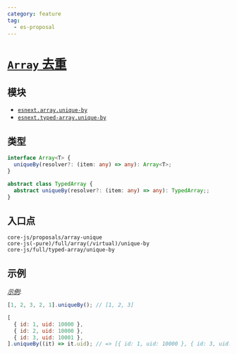 ```yaml
---
category: feature
tag:
  - es-proposal
---
```


# [`Array` 去重](https://github.com/tc39/proposal-array-unique)

## 模块

- [`esnext.array.unique-by`](https://github.com/zloirock/core-js/blob/master/packages/core-js/modules/esnext.array.unique-by.js)
- [`esnext.typed-array.unique-by`](https://github.com/zloirock/core-js/blob/master/packages/core-js/modules/esnext.typed-array.unique-by.js)

## 类型

```ts
interface Array<T> {
  uniqueBy(resolver?: (item: any) => any): Array<T>;
}

abstract class TypedArray {
  abstract uniqueBy(resolver?: (item: any) => any): TypedArray;;
}
```

## 入口点

```
core-js/proposals/array-unique
core-js(-pure)/full/array(/virtual)/unique-by
core-js/full/typed-array/unique-by
```

## 示例

[_示例_](https://is.gd/lilNPu):

```js
[1, 2, 3, 2, 1].uniqueBy(); // [1, 2, 3]

[
  { id: 1, uid: 10000 },
  { id: 2, uid: 10000 },
  { id: 3, uid: 10001 },
].uniqueBy((it) => it.uid); // => [{ id: 1, uid: 10000 }, { id: 3, uid: 10001 }]
```

